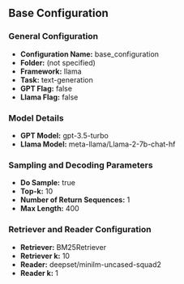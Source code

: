 ## Base Configuration

### General Configuration

- **Configuration Name:** base_configuration
- **Folder:** (not specified)
- **Framework:** llama
- **Task:** text-generation
- **GPT Flag:** false
- **Llama Flag:** false

### Model Details

- **GPT Model:** gpt-3.5-turbo
- **Llama Model:** meta-llama/Llama-2-7b-chat-hf

### Sampling and Decoding Parameters

- **Do Sample:** true
- **Top-k:** 10
- **Number of Return Sequences:** 1
- **Max Length:** 400

### Retriever and Reader Configuration

- **Retriever:** BM25Retriever
- **Retriever k:** 10
- **Reader:** deepset/minilm-uncased-squad2
- **Reader k:** 1
